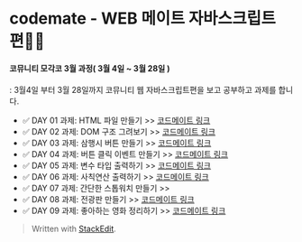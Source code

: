 # codemate - WEB 메이트 자바스크립트 편👩‍💻

#### 코뮤니티 모각코 3월 과정( 3월 4일 ~ 3월 28일 )

: 3월4일 부터 3월 28일까지 코뮤니티 웹 자바스크립트편을 보고 공부하고 과제를 합니다.

- ✅ DAY 01 과제: HTML 파일 만들기 >> [코드메이트 링크](https://codemate.kr/@oh29/자바스크립트-편-DAY-01)
- ✅ DAY 02 과제: DOM 구조 그려보기 >> [코드메이트 링크](https://codemate.kr/@oh29/자바스크립트-편-DAY-02)
- ✅ DAY 03 과제: 삼행시 버튼 만들기 >> [코드메이트 링크](https://codemate.kr/@oh29/자바스크립트-편-DAY-03)
- ✅ DAY 04 과제: 버튼 클릭 이벤트 만들기 >> [코드메이트 링크](https://codemate.kr/@oh29/자바스크립트-편-DAY-04)
- ✅ DAY 05 과제: 변수 타입 출력하기 >> [코드메이트 링크](https://codemate.kr/@oh29/자바스크립트-편-DAY-05)
- ✅ DAY 06 과제: 사칙연산 출력하기 >> [코드메이트 링크](https://codemate.kr/@oh29/자바스크립트-편-DAY-06)
- ✅ DAY 07 과제: 간단한 스톱워치 만들기 >>
- ✅ DAY 08 과제: 전광판 만들기 >> [코드메이트 링크](https://codemate.kr/@oh29/자바스크립트-편-DAY-08)
- ✅ DAY 09 과제: 좋아하는 영화 정리하기 >> [코드메이트 링크](https://codemate.kr/@oh29/자바스크립트-편-DAY-09)

> Written with [StackEdit](https://stackedit.io/).
